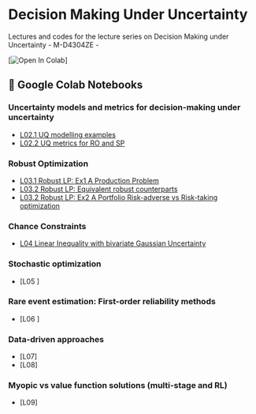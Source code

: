 # Decision Making Under Uncertainty 
Lectures and codes for the lecture series on Decision Making under Uncertainty -  M-D4304ZE - 


[![Open In Colab](https://colab.research.google.com/assets/colab-badge.svg)]


## 📌 Google Colab Notebooks


### Uncertainty models and metrics for decision-making under uncertainty

- [L02.1 UQ modelling examples](https://github.com/supsi-dacd-isaac/TeachDecisionMakingUncertainty/blob/main/L02/Modelling_examples_cvxhull_sets_parametric_non_parametric_prob.ipynb)
- [L02.2 UQ metrics for RO and SP](https://github.com/supsi-dacd-isaac/TeachDecisionMakingUncertainty/blob/main/L02/Metrics_for_UQ_and_optimization.ipynb)

### Robust Optimization

- [L03.1 Robust LP: Ex1 A Production Problem](https://github.com/supsi-dacd-isaac/TeachDecisionMakingUncertainty/blob/main/L03/ex1_robust_production_problem.ipynb)
- [L03.2 Robust LP: Equivalent robust counterparts](https://github.com/supsi-dacd-isaac/TeachDecisionMakingUncertainty/blob/main/L03/equivalence_of_robust_linear_counterparts.ipynb)    
- [L03.2 Robust LP: Ex2 A Portfolio Risk-adverse vs Risk-taking optimization](https://github.com/supsi-dacd-isaac/TeachDecisionMakingUncertainty/blob/main/L03/ex2_portfolio_risk_trade_off.ipynb)

### Chance Constraints 
 
- [L04 Linear Inequality with bivariate Gaussian Uncertainty](https://colab.research.google.com/github/supsi-dacd-isaac/TeachDecisionMakingUncertainty/blob/main/L04/CCP_feasibility_sets.ipynb)



### Stochastic optimization
- [L05 ] 


### Rare event estimation: First-order reliability methods
- [L06 ]

   
### Data-driven approaches
- [L07]
- [L08] 


### Myopic vs value function solutions    (multi-stage and RL)
- [L09] 

